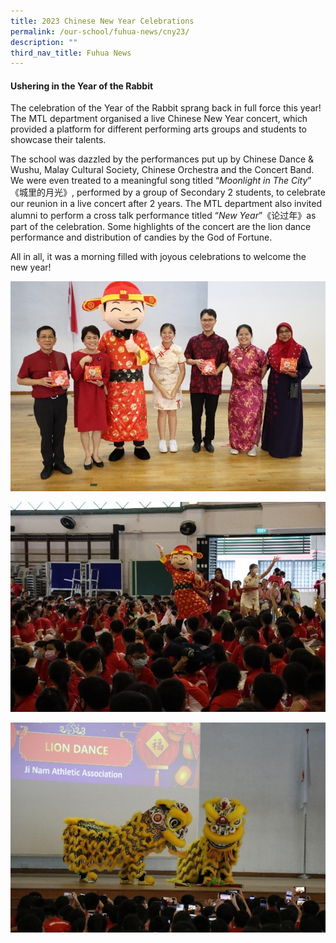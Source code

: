 ```yaml
---
title: 2023 Chinese New Year Celebrations
permalink: /our-school/fuhua-news/cny23/
description: ""
third_nav_title: Fuhua News
---
```


#### Ushering in the Year of the Rabbit 

The celebration of the Year of the Rabbit sprang back in full force this year! The MTL department organised a live Chinese New Year concert, which provided a platform for different performing arts groups and students to showcase their talents.

The school was dazzled by the performances put up by Chinese Dance & Wushu, Malay Cultural Society, Chinese Orchestra and the Concert Band. We were even treated to a meaningful song titled “*Moonlight in The City*” 《城里的月光》, performed by a group of Secondary 2 students, to celebrate our reunion in a live concert after 2 years. The MTL department also invited alumni to perform a cross talk performance titled “*New Year*”《论过年》as part of the celebration. Some highlights of the concert are the lion dance performance and distribution of candies by the God of Fortune. 

All in all, it was a morning filled with joyous celebrations to welcome the new year!

![](/images/SLs.jpg)

![](/images/CNY2.jpg)

![](/images/Lion%20Dance.jpg)

